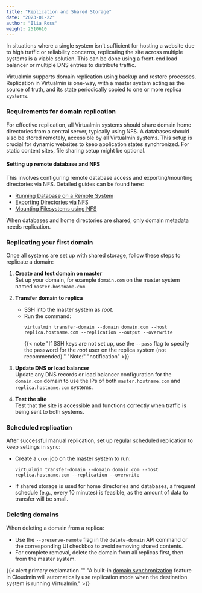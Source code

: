 ```yaml
---
title: "Replication and Shared Storage"
date: "2023-01-22"
author: "Ilia Ross"
weight: 2510610
---
```


In situations where a single system isn't sufficient for hosting a website due to high traffic or reliability concerns, replicating the site across multiple systems is a viable solution. This can be done using a front-end load balancer or multiple DNS entries to distribute traffic.

Virtualmin supports domain replication using backup and restore processes. Replication in Virtualmin is one-way, with a master system acting as the source of truth, and its state periodically copied to one or more replica systems.

### Requirements for domain replication

For effective replication, all Virtualmin systems should share domain home directories from a central server, typically using NFS. A databases should also be stored remotely, accessible by all Virtualmin systems. This setup is crucial for dynamic websites to keep application states synchronized. For static content sites, file sharing setup might be optional.

#### Setting up remote database and NFS  
This involves configuring remote database access and exporting/mounting directories via NFS. Detailed guides can be found here:
   - [Running Database on a Remote System](/docs/server-components/running-database-on-a-remote-system)
   - [Exporting Directories via NFS](https://webmin.com/docs/modules/nfs-exports)
   - [Mounting Filesystems using NFS](https://webmin.com/docs/modules/disk-and-network-filesystems)

When databases and home directories are shared, only domain metadata needs replication.

### Replicating your first domain

Once all systems are set up with shared storage, follow these steps to replicate a domain:

1. **Create and test domain on master**  
    Set up your domain, for example `domain.com` on the master system named `master.hostname.com`

2. **Transfer domain to replica**
   - SSH into the master system as _root_.
   - Run the command:
     ```test
     virtualmin transfer-domain --domain domain.com --host replica.hostname.com --replication --output --overwrite
     ```
     {{< note "If SSH keys are not set up, use the `--pass` flag to specify the password for the _root_ user on the replica system (not recommended)." "Note:" "notification" >}}

3. **Update DNS or load balancer**  
    Update any DNS records or load balancer configuration for the `domain.com` domain to use the IPs of both `master.hostname.com` and `replica.hostname.com` systems.

4. **Test the site**  
    Test that the site is accessible and functions correctly when traffic is being sent to both systems.

### Scheduled replication

After successful manual replication, set up regular scheduled replication to keep settings in sync:

- Create a `cron` job on the master system to run:
  ```text
  virtualmin transfer-domain --domain domain.com --host replica.hostname.com --replication --overwrite
  ```
- If shared storage is used for home directories and databases, a frequent schedule (e.g., every 10 minutes) is feasible, as the amount of data to transfer will be small.

### Deleting domains

When deleting a domain from a replica:

- Use the `--preserve-remote` flag in the `delete-domain` API command or the corresponding UI checkbox to avoid removing shared contents.
- For complete removal, delete the domain from all replicas first, then from the master system.

{{< alert primary exclamation "" "A built-in [domain synchronization](XXXXX) feature in Cloudmin will automatically use replication mode when the destination system is running Virtualmin." >}}
